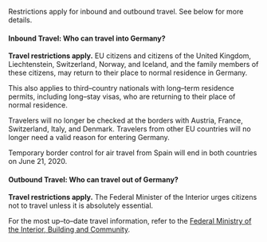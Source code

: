 Restrictions apply for inbound and outbound travel. See below for more details.

#### Inbound Travel: Who can travel into Germany?

**Travel restrictions apply.** EU citizens and citizens of the United Kingdom, Liechtenstein, Switzerland, Norway, and Iceland, and the family members of these citizens, may return to their place to normal residence in Germany.

This also applies to third–country nationals with long–term residence permits, including long–stay visas, who are returning to their place of normal residence. 

Travelers will no longer be checked at the borders with Austria, France, Switzerland, Italy, and Denmark. Travelers from other EU countries will no longer need a valid reason for entering Germany.

Temporary border control for air travel from Spain will end in both countries on June 21, 2020. 

#### Outbound Travel: Who can travel out of Germany?

**Travel restrictions apply.** The Federal Minister of the Interior urges citizens not to travel unless it is absolutely essential.

For the most up–to–date travel information, refer to the [Federal Ministry of the Interior, Building and Community](https://www.bmi.bund.de/SharedDocs/faqs/EN/topics/civil-protection/coronavirus/coronavirus-faqs.html;jsessionid=6E220CBEC1484CEF34F9618F8E5197FA.2_cid287#doc13797140bodyText3).
